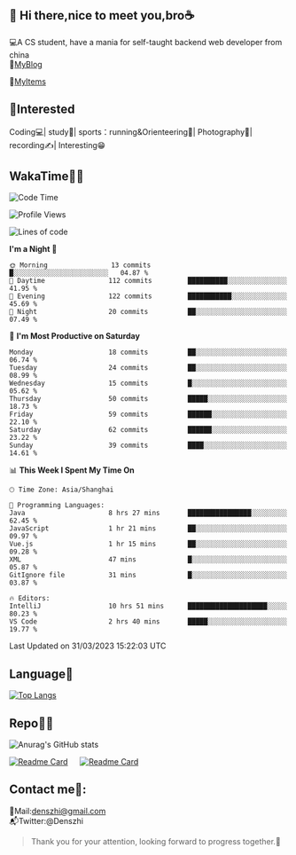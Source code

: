 👋 Hi there,nice to meet you,bro☕
---
💻A CS student, have a mania for self-taught backend web developer from china   
📌[MyBlog](https://github.com/HealUP/MyBlog)

📌[MyItems](https://healup.github.io/)

 <!-- waka-box start -->
 <!-- waka-box end -->
 
🧲**Interested**
--
Coding💻| study📖| sports：running&Orienteering🏃‍| Photography📸| recording✍️| Interesting😁

WakaTime👨‍💻
---
<!--START_SECTION:waka-->
![Code Time](http://img.shields.io/badge/Code%20Time-15%20hrs%2012%20mins-blue)

![Profile Views](http://img.shields.io/badge/Profile%20Views-361-blue)

![Lines of code](https://img.shields.io/badge/From%20Hello%20World%20I%27ve%20Written-148.7%20thousand%20lines%20of%20code-blue)

**I'm a Night 🦉** 

```text
🌞 Morning                13 commits          █░░░░░░░░░░░░░░░░░░░░░░░░   04.87 % 
🌆 Daytime                112 commits         ██████████░░░░░░░░░░░░░░░   41.95 % 
🌃 Evening                122 commits         ███████████░░░░░░░░░░░░░░   45.69 % 
🌙 Night                  20 commits          ██░░░░░░░░░░░░░░░░░░░░░░░   07.49 % 
```
📅 **I'm Most Productive on Saturday** 

```text
Monday                   18 commits          ██░░░░░░░░░░░░░░░░░░░░░░░   06.74 % 
Tuesday                  24 commits          ██░░░░░░░░░░░░░░░░░░░░░░░   08.99 % 
Wednesday                15 commits          █░░░░░░░░░░░░░░░░░░░░░░░░   05.62 % 
Thursday                 50 commits          █████░░░░░░░░░░░░░░░░░░░░   18.73 % 
Friday                   59 commits          ██████░░░░░░░░░░░░░░░░░░░   22.10 % 
Saturday                 62 commits          ██████░░░░░░░░░░░░░░░░░░░   23.22 % 
Sunday                   39 commits          ████░░░░░░░░░░░░░░░░░░░░░   14.61 % 
```


📊 **This Week I Spent My Time On** 

```text
🕑︎ Time Zone: Asia/Shanghai

💬 Programming Languages: 
Java                     8 hrs 27 mins       ████████████████░░░░░░░░░   62.45 % 
JavaScript               1 hr 21 mins        ██░░░░░░░░░░░░░░░░░░░░░░░   09.97 % 
Vue.js                   1 hr 15 mins        ██░░░░░░░░░░░░░░░░░░░░░░░   09.28 % 
XML                      47 mins             █░░░░░░░░░░░░░░░░░░░░░░░░   05.87 % 
GitIgnore file           31 mins             █░░░░░░░░░░░░░░░░░░░░░░░░   03.87 % 

🔥 Editors: 
IntelliJ                 10 hrs 51 mins      ████████████████████░░░░░   80.23 % 
VS Code                  2 hrs 40 mins       █████░░░░░░░░░░░░░░░░░░░░   19.77 % 
```


 Last Updated on 31/03/2023 15:22:03 UTC
<!--END_SECTION:waka-->

Language🚀
---
[![Top Langs](https://github-readme-stats.vercel.app/api/top-langs/?username=HealUP&layout=compact&hide_border=true)](https://github.com/HealUP)

Repo🧑‍💻
---
![Anurag's GitHub stats](https://github-readme-stats.vercel.app/api?username=HealUP&count_private=true&show_icons=true&theme=gruvbox&hide_border=true) 

[![Readme Card](https://github-readme-stats.vercel.app/api/pin/?username=HealUP&repo=InternetEy&theme=transparent)](https://github.com/HealUP/InternetEy) &emsp;
[![Readme Card](https://github-readme-stats.vercel.app/api/pin/?username=HealUP&repo=CampusExperience&theme=transparent)](https://github.com/HealUP/CampusExperience)


Contact me📱:
---
📮Mail:denszhi@gmail.com  
📬Twitter:@Denszhi  

> Thank you for your attention, looking forward to progress together.🎉
